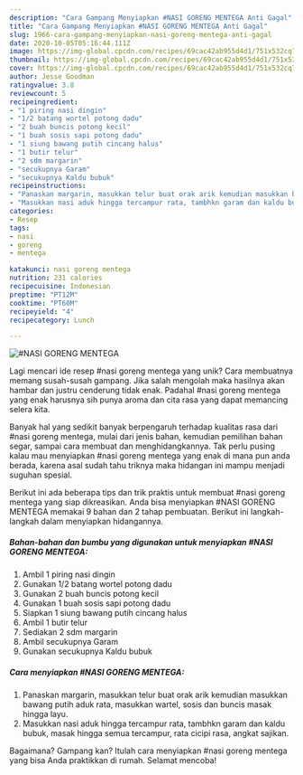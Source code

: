 ```yaml
---
description: "Cara Gampang Menyiapkan #NASI GORENG MENTEGA Anti Gagal"
title: "Cara Gampang Menyiapkan #NASI GORENG MENTEGA Anti Gagal"
slug: 1966-cara-gampang-menyiapkan-nasi-goreng-mentega-anti-gagal
date: 2020-10-05T05:16:44.111Z
image: https://img-global.cpcdn.com/recipes/69cac42ab955d4d1/751x532cq70/nasi-goreng-mentega-foto-resep-utama.jpg
thumbnail: https://img-global.cpcdn.com/recipes/69cac42ab955d4d1/751x532cq70/nasi-goreng-mentega-foto-resep-utama.jpg
cover: https://img-global.cpcdn.com/recipes/69cac42ab955d4d1/751x532cq70/nasi-goreng-mentega-foto-resep-utama.jpg
author: Jesse Goodman
ratingvalue: 3.8
reviewcount: 5
recipeingredient:
- "1 piring nasi dingin"
- "1/2 batang wortel potong dadu"
- "2 buah buncis potong kecil"
- "1 buah sosis sapi potong dadu"
- "1 siung bawang putih cincang halus"
- "1 butir telur"
- "2 sdm margarin"
- "secukupnya Garam"
- "secukupnya Kaldu bubuk"
recipeinstructions:
- "Panaskan margarin, masukkan telur buat orak arik kemudian masukkan bawang putih aduk rata, masukkan wartel, sosis dan buncis masak hingga layu."
- "Masukkan nasi aduk hingga tercampur rata, tambhkn garam dan kaldu bubuk, masak hingga semua tercampur, rata cicipi rasa, angkat sajikan."
categories:
- Resep
tags:
- nasi
- goreng
- mentega

katakunci: nasi goreng mentega 
nutrition: 231 calories
recipecuisine: Indonesian
preptime: "PT12M"
cooktime: "PT60M"
recipeyield: "4"
recipecategory: Lunch

---
```



![#NASI GORENG MENTEGA](https://img-global.cpcdn.com/recipes/69cac42ab955d4d1/751x532cq70/nasi-goreng-mentega-foto-resep-utama.jpg)

Lagi mencari ide resep #nasi goreng mentega yang unik? Cara membuatnya memang susah-susah gampang. Jika salah mengolah maka hasilnya akan hambar dan justru cenderung tidak enak. Padahal #nasi goreng mentega yang enak harusnya sih punya aroma dan cita rasa yang dapat memancing selera kita.

Banyak hal yang sedikit banyak berpengaruh terhadap kualitas rasa dari #nasi goreng mentega, mulai dari jenis bahan, kemudian pemilihan bahan segar, sampai cara membuat dan menghidangkannya. Tak perlu pusing kalau mau menyiapkan #nasi goreng mentega yang enak di mana pun anda berada, karena asal sudah tahu triknya maka hidangan ini mampu menjadi suguhan spesial.




Berikut ini ada beberapa tips dan trik praktis untuk membuat #nasi goreng mentega yang siap dikreasikan. Anda bisa menyiapkan #NASI GORENG MENTEGA memakai 9 bahan dan 2 tahap pembuatan. Berikut ini langkah-langkah dalam menyiapkan hidangannya.

<!--inarticleads1-->

##### Bahan-bahan dan bumbu yang digunakan untuk menyiapkan #NASI GORENG MENTEGA:

1. Ambil 1 piring nasi dingin
1. Gunakan 1/2 batang wortel potong dadu
1. Gunakan 2 buah buncis potong kecil
1. Gunakan 1 buah sosis sapi potong dadu
1. Siapkan 1 siung bawang putih cincang halus
1. Ambil 1 butir telur
1. Sediakan 2 sdm margarin
1. Ambil secukupnya Garam
1. Gunakan secukupnya Kaldu bubuk




<!--inarticleads2-->

##### Cara menyiapkan #NASI GORENG MENTEGA:

1. Panaskan margarin, masukkan telur buat orak arik kemudian masukkan bawang putih aduk rata, masukkan wartel, sosis dan buncis masak hingga layu.
1. Masukkan nasi aduk hingga tercampur rata, tambhkn garam dan kaldu bubuk, masak hingga semua tercampur, rata cicipi rasa, angkat sajikan.




Bagaimana? Gampang kan? Itulah cara menyiapkan #nasi goreng mentega yang bisa Anda praktikkan di rumah. Selamat mencoba!
